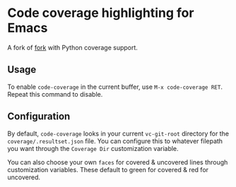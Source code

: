 # Code coverage highlighting for Emacs

A fork of [fork][fork] with Python coverage support.

## Usage

To enable `code-coverage` in the current buffer, use `M-x
code-coverage RET`. Repeat this command to disable.

## Configuration

By default, `code-coverage` looks in your current `vc-git-root`
directory for the `coverage/.resultset.json` file. You can configure
this to whatever filepath you want through the `Coverage Dir`
customization variable.

You can also choose your own `faces` for covered & uncovered lines
through customization variables. These default to green for covered &
red for uncovered.

[fork]: https://github.com/trezona-lecomte/coverage-mode
